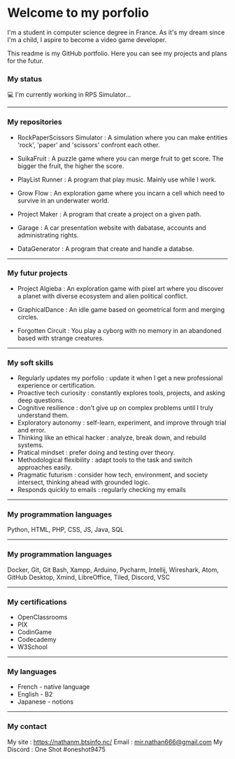 # Welcome to my porfolio

I'm a student in computer science degree in France.
As it's my dream since I'm a child, I aspire to become a video game developer.

This readme is my GitHub portfolio.
Here you can see my projects and plans for the futur.

### My status
💻 I'm currently working in RPS Simulator...

***
### My repositories

- RockPaperScissors Simulator : A simulation where you can make entities 'rock', 'paper' and 'scissors' confront each other.

- SuikaFruit : A puzzle game where you can merge fruit to get score. The bigger the fruit, the higher the score.

- PlayList Runner : A program that play music. Mainly use while I work.

- Grow Flow : An exploration game where you incarn a cell which need to survive in an underwater world.

- Project Maker : A program that create a project on a given path.

- Garage : A car presentation website with dabatase, accounts and administrating rights.

- DataGenerator : A program that create and handle a databse.

***
### My futur projects

- Project Algieba : An exploration game with pixel art where you discover a planet with diverse ecosystem and alien political conflict.

- GraphicalDance : An idle game based on geometrical form and merging circles.

- Forgotten Circuit : You play a cyborg with no memory in an abandoned based with strange creatures.

***
### My soft skills

- Regularly updates my porfolio : update it when I get a new professional experience or certification.
- Proactive tech curiosity : constantly explores tools, projects, and asking deep questions.
- Cognitive resilience : don’t give up on complex problems until I truly understand them.
- Exploratory autonomy : self-learn, experiment, and improve through trial and error.
- Thinking like an ethical hacker : analyze, break down, and rebuild systems.
- Pratical mindset : prefer doing and testing over theory.
- Methodological flexibility : adapt tools to the task and switch approaches easily.
- Pragmatic futurism : consider how tech, environment, and society intersect, thinking ahead with grounded logic.
- Responds quickly to emails : regularly checking my emails

***
### My programmation languages

<!-- Use images instead : ![name](link) -->
Python, HTML, PHP, CSS, JS, Java, SQL

***
### My programmation languages

<!-- Sort by interest + use logo instead : ![name](link) -->
Docker, Git, Git Bash, Xampp, Arduino, Pycharm, Intellij, Wireshark, Atom, GitHub Desktop, Xmind, LibreOffice, Tiled, Discord, VSC

***
### My certifications

- OpenClassrooms
- PIX
- CodinGame
- Codecademy
- W3School

***
### My languages

- French - native language
- English - B2
- Japanese - notions

***
### My contact

My site : https://nathanm.btsinfo.nc/
Email : mir.nathan666@gmail.com
My Discord : One Shot #oneshot9475

<!-- Add later
Use GitHub Actions + YAML to make readme dynamic !
Add simple games ?
Add HTML ?
-->
